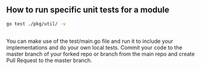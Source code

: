 <!-- 
We want to create an issue template to facilitate the assignment of common tasks for implementations to developers.

Such file must container:

1) Paragraph explaining that we want to create an implementation/struct for the specified interface(s).
2) A section with an empty list of interfaces to implement with the correct empty coding format for the line.
3) A section with an empty list of methods to implement in the struct with the correct empty coding format for the line.
4) A section with an empty list of Factories methods to fulfill with the correct empty coding format for the line.
 -->


## How to run specific unit tests for a module

```bash
go test ./pkg/util/ -v
```
##

You can make use of the test/main.go file and run it to include your implementations and do your own local tests. Commit your code to the master branch of your forked repo or branch from the main repo and create Pull Request to the master branch.